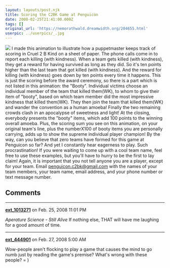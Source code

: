```yaml
---
layout: layouts/post.njk
title: Scoring the C2BK Game at Penguicon
date: 2008-02-25T21:41:00.000Z
tags: []
original_url: 'https://nemorathwald.dreamwidth.org/204655.html'
userpic: ../userpics/_.jpg
---
```

![](http://pics.livejournal.com/matt_arnold/pic/000b7b1s) I made this animation to illustrate how a puppetmaster keeps track of scoring in Cruel 2 B Kind on a sheet of paper. The phone calls come in to report each killing (with kindness). When a team gets killed (with kindness), they get a reward for having survived as long as they did. So it's ten points higher than the last team that got killed (with kindness). And the reward for killing (with kindness) goes down by ten points every time it happens. This is just the scoring before the award ceremony, so there is a part which is not listed in this animation: the "Booty". Individual victims choose an individual member of the team that killed them(WK), to whom to give their item of "booty", based on which team member did the most impressive kindness that killed them(WK). They then join the team that killed them(WK) and wander the convention as a human amoeba! Finally the two remaining crowds clash in an apocalypse of sweetness and light! At the closing, everybody presents the "booty" items, which add 100 points to the winning overall amoeba. Plus, the scoring sum you see on this animation, on your original team's line, plus the numberX100 of booty items you are personally carrying, adds up to show the supreme individual player champion! By the way, can you believe that zero teams have formed for this game at Penguicon so far? And yet I constantly hear eagerness to play. Such procrastination! If you were waiting to come up with a cool team name, feel free to use these examples, but you'll have to hurry to be the first to lay claim! Again, it is important that you not tell anyone you are a player, except for your team. Email penguicon.c2bk@gmail.com with the names of your team members, your team name, email address, and your phone number or text message number.

## Comments

---

**[ext_1013271](https://www.dreamwidth.org/users/ext_1013271)** on Feb. 25, 2008 11:01 PM

_Aperature Science - Still Alive_ If nothing else, THAT will have me laughing for a good amount of time.

---

**[ext_444901](https://www.dreamwidth.org/users/ext_444901)** on Feb. 27, 2008 5:00 AM

Wow-people aren't flocking to play a game that causes the mind to go numb just by reading the game's premise? What's wrong with these people? = )
